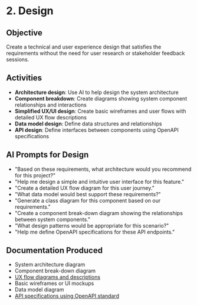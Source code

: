 # 2. Design

## Objective

Create a technical and user experience design that satisfies the requirements without the need for user research or stakeholder feedback sessions.

## Activities

- **Architecture design**: Use AI to help design the system architecture
- **Component breakdown**: Create diagrams showing system component relationships and interactions
- **Simplified UX/UI design**: Create basic wireframes and user flows with detailed UX flow descriptions
- **Data model design**: Define data structures and relationships
- **API design**: Define interfaces between components using OpenAPI specifications

## AI Prompts for Design

- "Based on these requirements, what architecture would you recommend for this project?"
- "Help me design a simple and intuitive user interface for this feature."
- "Create a detailed UX flow diagram for this user journey."
- "What data model would best support these requirements?"
- "Generate a class diagram for this component based on our requirements."
- "Create a component break-down diagram showing the relationships between system components."
- "What design patterns would be appropriate for this scenario?"
- "Help me define OpenAPI specifications for these API endpoints."

## Documentation Produced

- System architecture diagram
- Component break-down diagram
- [UX flow diagrams and descriptions](UXFlow-Template.md)
- Basic wireframes or UI mockups
- Data model diagram
- [API specifications using OpenAPI standard](https://www.openapis.org/)

